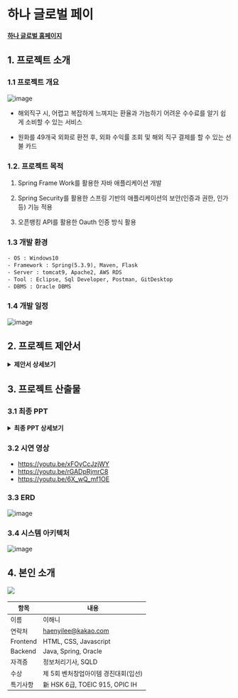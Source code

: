 # 하나 글로벌 페이

[**하나 글로벌 홈페이지**](https://koposoftware.github.io/2021_13_hnlee/)

## 1. 프로젝트 소개

### 1.1 프로젝트 개요

![image](https://user-images.githubusercontent.com/77392444/136130211-6b36fff5-d25a-44f2-bea6-2844695ac54b.png)

- 해외직구 시, 어렵고 복잡하게 느껴지는 환율과 가늠하기 어려운 수수료를 알기 쉽게 소비할 수 있는 서비스

- 원화를 49개국 외화로 환전 후, 외화 수익률 조회 및 해외 직구 결제를 할 수 있는 선불 카드


### 1.2. 프로젝트 목적

1) Spring Frame Work를 활용한 자바 애플리케이션 개발

2) Spring Security를 활용한 스프링 기반의 애플리케이션의 보안(인증과 권한, 인가 등) 기능 적용

3) 오픈뱅킹 API를 활용한 Oauth 인증 방식 활용


### 1.3 개발 환경 

```
- OS : Windows10
- Framework : Spring(5.3.9), Maven, Flask
- Server : tomcat9, Apache2, AWS RDS
- Tool : Eclipse, Sql Developer, Postman, GitDesktop
- DBMS : Oracle DBMS
```

### 1.4 개발 일정

![image](https://user-images.githubusercontent.com/77392444/136130150-33343e10-42eb-4122-8b52-cecd442e354f.png)



## 2. 프로젝트 제안서

<details>
   <summary> <b>제안서 상세보기</b> </summary>
   <img src="./ppt/1.%20제안서/jpg/001.jpg"/> <br>
   <img src="./ppt/1.%20제안서/jpg/002.jpg"/> <br>
   <img src="./ppt/1.%20제안서/jpg/003.jpg"/> <br>
   <img src="./ppt/1.%20제안서/jpg/004.jpg"/> <br>
   <img src="./ppt/1.%20제안서/jpg/005.jpg"/> <br>
   <img src="./ppt/1.%20제안서/jpg/006.jpg"/> <br>
   <img src="./ppt/1.%20제안서/jpg/007.jpg"/> <br>
   <img src="./ppt/1.%20제안서/jpg/008.jpg"/> <br>
   <img src="./ppt/1.%20제안서/jpg/009.jpg"/> <br>   
</details>

## 3. 프로젝트 산출물


### 3.1 최종 PPT

<details>
   <summary> <b>최종 PPT 상세보기</b> </summary>
   <img src="./ppt/2.%20최종발표/jpg/001.jpg"/> <br>
   <img src="./ppt/2.%20최종발표/jpg/002.jpg"/> <br>
   <img src="./ppt/2.%20최종발표/jpg/003.jpg"/> <br>
   <img src="./ppt/2.%20최종발표/jpg/004.jpg"/> <br>
   <img src="./ppt/2.%20최종발표/jpg/005.jpg"/> <br>
   <img src="./ppt/2.%20최종발표/jpg/006.jpg"/> <br>
   <img src="./ppt/2.%20최종발표/jpg/007.jpg"/> <br>
   <img src="./ppt/2.%20최종발표/jpg/008.jpg"/> <br>
   <img src="./ppt/2.%20최종발표/jpg/009.jpg"/> <br>
   <img src="./ppt/2.%20최종발표/jpg/010.jpg"/> <br>
   <img src="./ppt/2.%20최종발표/jpg/011.jpg"/> <br>
   <img src="./ppt/2.%20최종발표/jpg/012.jpg"/> <br>
   <img src="./ppt/2.%20최종발표/jpg/013.jpg"/> <br>
   <img src="./ppt/2.%20최종발표/jpg/014.jpg"/> <br>
   <img src="./ppt/2.%20최종발표/jpg/015.jpg"/> <br>
   <img src="./ppt/2.%20최종발표/jpg/016.jpg"/> <br>
   <img src="./ppt/2.%20최종발표/jpg/017.jpg"/> <br>
   <img src="./ppt/2.%20최종발표/jpg/018.jpg"/> <br>
   <img src="./ppt/2.%20최종발표/jpg/019.jpg"/> <br>
   <img src="./ppt/2.%20최종발표/jpg/020.jpg"/> <br>
   <img src="./ppt/2.%20최종발표/jpg/021.jpg"/> <br>
   <img src="./ppt/2.%20최종발표/jpg/022.jpg"/> <br>
   <img src="./ppt/2.%20최종발표/jpg/023.jpg"/> <br>

</details>

### 3.2 시연 영상 

- https://youtu.be/xFOyCcJzjWY
- https://youtu.be/rGADpRjmrC8
- https://youtu.be/6X_wQ_mf1OE


### 3.3 ERD

![image](https://user-images.githubusercontent.com/77392444/136130287-36eb552a-f685-4fac-9f7b-302f03711a9c.png)


### 3.4 시스템 아키텍처

![image](https://user-images.githubusercontent.com/77392444/136130188-6d89b1f6-863d-427e-b9ac-bac955ad6655.png)



## 4. 본인 소개

<img src="https://user-images.githubusercontent.com/77392444/135830781-118612ee-e240-435b-8f93-9fd6346e09f0.JPG" width="100">

|항목         |내용|
|------------|---------------------------|
|이름         |이해니|
|연락처        | haenyilee@kakao.com|
|Frontend      | HTML, CSS, Javascript|
|Backend       | Java, Spring, Oracle|
|자격증        | 정보처리기사, SQLD |
|수상         | 제 5회 벤처창업아이템 경진대회(입선) |
|특기사항       | 新 HSK 6급, TOEIC 915, OPIC IH |

